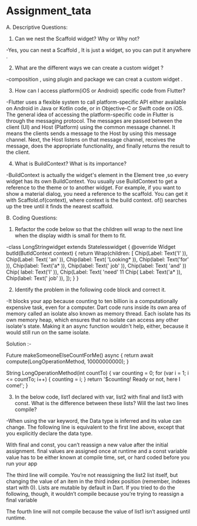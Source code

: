 # Assignment_tata


A. Descriptive Questions:

1. Can we nest the Scaffold widget? Why or Why not?

-Yes, you can nest a Scaffold , It is just a widget, so you can put it anywhere .


2. What are the different ways we can create a custom widget ?

-composition , using plugin and package we can creat a custom widget .

3. How can I access platform(iOS or Android) specific code from Flutter?

-Flutter uses a flexible system to call platform-specific API either available on Android in Java or Kotlin code, or in Objective-C or Swift code on iOS. The general idea of accessing the platform-specific code in Flutter is through the messaging protocol. The messages are passed between the client (UI) and Host (Platform) using the common message channel. It means the clients sends a message to the Host by using this message channel. Next, the Host listens on that message channel, receives the message, does the appropriate functionality, and finally returns the result to the client.


4. What is BuildContext? What is its importance?

-BuildContext is actually the widget's element in the Element tree  ,so every widget has its own BuildContext. You usually use BuildContext to get a reference to the theme or to another widget. For example, if you want to show a material dialog, you need a reference to the scaffold. You can get it with Scaffold.of(context), where context is the build context. of() searches up the tree until it finds the nearest scaffold.


B. Coding Questions:

1. Refactor the code below so that the children will wrap to the next line when the display width is small for them to fit.

-class LongStringwidget extends Statelesswidget {
@override
Widget butld(ButldContext context) {
return Wrap(children: [
Chip(Label: Text('I' )),
Chip(Label: Text( 'an' )),
Chip(label: Text( 'Looking* )),
Chip(label: Text('for' )), Chip(label: Text('a* )),
Chip(label: Text(' job' )),
Chip(label: Text( 'and' ))
Chip( label: Text('I' )),
Chip(Label: Text( 'need' 11
Chip( Label: Text('a* )),
Chip(label: Text(' job' )),
]);
  }
}


2. Identify the problem in the following code block and correct it.

-It blocks your app because counting to ten billion is a computationally expensive task, even for a computer.
Dart code runs inside its own area of memory called an isolate also known as memory thread. Each isolate has its own memory heap, which ensures that no isolate can access any other isolate's state.
Making it an async function wouldn't help, either, because it would still run on the same isolate.

Solution :- 

Future<String> makeSomeoneElseCountForMe() async {
  return await compute(LongOperationMethod, 10000000000);
}

String LongOperationMethod(int countTo) {
  var counting = 0;
  for (var i = 1; i <= countTo; i++) {
    counting = i;
  }
  return '$counting! Ready or not, here I come!';
}


3. In the below code, list1 declared with var, list2 with final and list3 with const. What is the difference between these lists? Will the last two lines compile?

-When using the var keyword, the Data type is inferred and its value can change. The following line is equivalent to the first line above, except that you explicitly declare the data type.

With final and const, you can’t reassign a new value after the initial assignment. final values are assigned once at runtime and a const variable value has to be either known at compile time, set, or hard coded before you run your app

The third line will compile. You’re not reassigning the list2 list itself, but changing the value of an item in the third index position (remember, indexes start with 0). Lists are mutable by default in Dart.
If you tried to do the following, though, it wouldn’t compile because you’re trying to reassign a final variable

The fourth line will not compile because the value of list1 isn’t assigned until runtime. 



